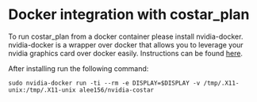 # Docker integration with costar_plan

To run costar_plan from a docker container please install nvidia-docker.
nvidia-docker is a wrapper over docker that allows you to leverage your nvidia graphics card over docker easily.
Instructions can be found [here](https://github.com/NVIDIA/nvidia-docker).

After installing run the following command:
```
sudo nvidia-docker run -ti --rm -e DISPLAY=$DISPLAY -v /tmp/.X11-unix:/tmp/.X11-unix alee156/nvidia-costar
```
